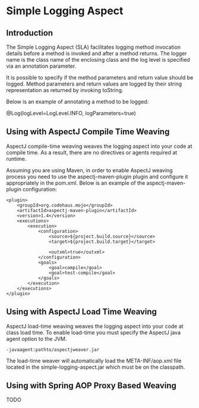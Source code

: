 Simple Logging Aspect
=====================


Introduction
------------

The Simple Logging Aspect (SLA) facilitates logging method invocation details
before a method is invoked and after a method returns.  The logger name is the
class name of the enclosing class and the log level is specified via an
annotation parameter.

It is possible to specify if the method parameters and return value should be
logged.  Method parameters and return values are logged by their string
representation as returned by invoking toString.

Below is an example of annotating a method to be logged:

@Log(logLevel=LogLevel.INFO, logParameters=true)


Using with AspectJ Compile Time Weaving
---------------------------------------

AspectJ compile-time weaving weaves the logging aspect into your code at
compile time.  As a result, there are no directives or agents required at
runtime.

Assuming you are using Maven, in order to enable AspectJ weaving process you
need to use the aspectj-maven-plugin plugin and configure it appropriately in
the pom.xml. Below is an example of the aspectj-maven-plugin configuration:

	<plugin>
		<groupId>org.codehaus.mojo</groupId>
		<artifactId>aspectj-maven-plugin</artifactId>
		<version>1.4</version>
		<executions>
			<execution>
				<configuration>
					<source>${project.build.source}</source>
					<target>${project.build.target}</target>
	
					<outxml>true</outxml>
				</configuration>
				<goals>
					<goal>compile</goal>
					<goal>test-compile</goal>
				</goals>
			</execution>
		</executions>
	</plugin>

Using with AspectJ Load Time Weaving
------------------------------------

AspectJ load-time weaving weaves the logging aspect into your code at class
load time.  To enable load-time you must specify the AspectJ java agent option
to the JVM.

	-javaagent:pathto/aspectjweaver.jar

The load-time weaver will automatically load the META-INF/aop.xml file located
in the simple-logging-aspect.jar which must be on the classpath.

Using with Spring AOP Proxy Based Weaving
-----------------------------------------

TODO